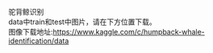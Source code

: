 驼背鲸识别 <br>
data中train和test中图片，请在下方位置下载。<br>
图像下载地址:https://www.kaggle.com/c/humpback-whale-identification/data
